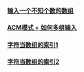 #### [输入一个不知个数的数组](src/main/java/com/example/programmercarl/arrary/remove_element/RemoveElement.java)
#### [ACM模式 + 如何多组输入](src/main/java/com/example/programmercarl/arrary/sum_of_intervals/SumOfIntervals.java)
#### [字符当数组的索引1](src/main/java/com/example/programmercarl/hash_table/valid_letter_scrambles/Improve.java)
#### [字符当数组的索引2](src/main/java/com/example/programmercarl/hash_table/valid_letter_scrambles/Improve.java)